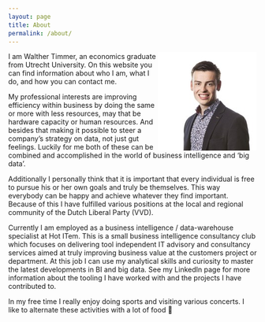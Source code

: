 ```yaml
---
layout: page
title: About
permalink: /about/
---
```


<!---
![Walther Timmer](/assets/profiel2.jpg)
--->
<img align="right" alt="Walther Timmer" src="/assets/profiel2.jpg">

<style type="text/css">
.image-left {
  display: block;
  margin-left: auto;
  margin-right: auto;
  float: right;
}
</style>


I am Walther Timmer, an economics graduate from Utrecht University. On this website you can find information about who I am, what I do, and how you can contact me.

My professional interests are improving efficiency within business by doing the same or more with less resources, may that be hardware capacity or human resources. And besides that making it possible to steer a company’s strategy on data, not just gut feelings. Luckily for me both of these can be combined and accomplished in the world of business intelligence and ‘big data’.

Additionally I personally think that it is important that every individual is free to pursue his or her own goals and truly be themselves. This way everybody can be happy and achieve whatever they find important. Because of this I have fulfilled various positions at the local and regional community of the Dutch Liberal Party (VVD).

Currently I am employed as a business intelligence / data-warehouse specialist at Hot ITem. This is a small business intelligence consultancy club which focuses on delivering tool independent IT advisory and consultancy services aimed at truly improving business value at the customers project or department. At this job I can use my analytical skills and curiosity to master the latest developments in BI and big data. See my LinkedIn page for more information about the tooling I have worked with and the projects I have contributed to.

In my free time I really enjoy doing sports and visiting various concerts. I like to alternate these activities with a lot of food 🙂 
